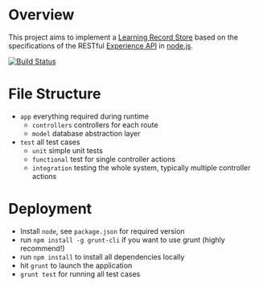 # Overview
This project aims to implement a [Learning Record Store](https://en.wikipedia.org/wiki/Learning_Record_Store) based on the specifications of the RESTful [Experience API](http://www.adlnet.gov/tla/experience-api) in [node.js](http://nodejs.org/).

[![Build Status](https://travis-ci.org/webtech-uos/nodejs-lrs.png)](https://travis-ci.org/webtech-uos/nodejs-lrs)


# File Structure
 * `app` everything required during runtime
   * `controllers` controllers for each route
   * `model` database abstraction layer
 * `test` all test cases
   * `unit` simple unit tests
   * `functional` test for single controller actions
   * `integration` testing the whole system, typically multiple controller actions

# Deployment
* Install `node`, see `package.json` for required version
* run `npm install -g grunt-cli` if you want to use grunt (highly recommend!)
* run `npm install` to install all dependencies locally
* hit `grunt` to launch the application
* `grunt test` for running all test cases
